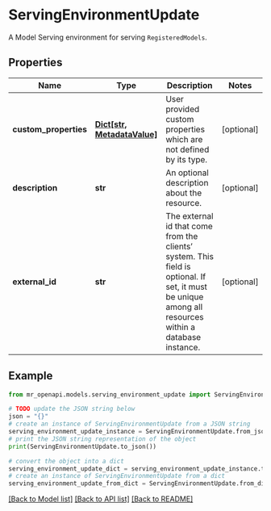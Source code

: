 # ServingEnvironmentUpdate

A Model Serving environment for serving `RegisteredModels`.

## Properties

Name | Type | Description | Notes
------------ | ------------- | ------------- | -------------
**custom_properties** | [**Dict[str, MetadataValue]**](MetadataValue.md) | User provided custom properties which are not defined by its type. | [optional] 
**description** | **str** | An optional description about the resource. | [optional] 
**external_id** | **str** | The external id that come from the clients’ system. This field is optional. If set, it must be unique among all resources within a database instance. | [optional] 

## Example

```python
from mr_openapi.models.serving_environment_update import ServingEnvironmentUpdate

# TODO update the JSON string below
json = "{}"
# create an instance of ServingEnvironmentUpdate from a JSON string
serving_environment_update_instance = ServingEnvironmentUpdate.from_json(json)
# print the JSON string representation of the object
print(ServingEnvironmentUpdate.to_json())

# convert the object into a dict
serving_environment_update_dict = serving_environment_update_instance.to_dict()
# create an instance of ServingEnvironmentUpdate from a dict
serving_environment_update_from_dict = ServingEnvironmentUpdate.from_dict(serving_environment_update_dict)
```
[[Back to Model list]](../README.md#documentation-for-models) [[Back to API list]](../README.md#documentation-for-api-endpoints) [[Back to README]](../README.md)


